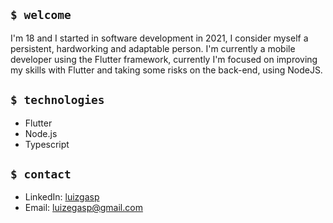 ## `$ welcome`

I'm 18 and I started in software development in 2021, I consider myself a persistent, hardworking and adaptable person. I'm currently a mobile developer using the Flutter framework, currently I'm focused on improving my skills with Flutter and taking some risks on the back-end, using NodeJS.

## `$ technologies`

- Flutter
- Node.js
- Typescript

## `$ contact`

- LinkedIn: [luizgasp](https://www.linkedin.com/in/luizgasp/)
- Email: [luizegasp@gmail.com](mailto:luizegasp@gmail.com)
